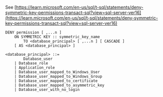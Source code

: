 See [https://learn.microsoft.com/en-us/sql/t-sql/statements/deny-symmetric-key-permissions-transact-sql?view=sql-server-ver16](https://learn.microsoft.com/en-us/sql/t-sql/statements/deny-symmetric-key-permissions-transact-sql?view=sql-server-ver16)
```
DENY permission [ ,...n ]    
    ON SYMMETRIC KEY :: symmetric_key_name   
        TO <database_principal> [ ,...n ] [ CASCADE ]  
    [ AS <database_principal> ]   
  
<database_principal> ::=   
        Database_user   
    | Database_role   
    | Application_role   
    | Database_user_mapped_to_Windows_User   
    | Database_user_mapped_to_Windows_Group   
    | Database_user_mapped_to_certificate   
    | Database_user_mapped_to_asymmetric_key   
    | Database_user_with_no_login
```
